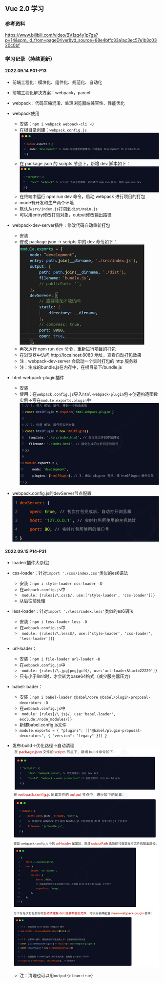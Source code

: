 ## Vue 2.0 学习

### 参考资料 
https://www.bilibili.com/video/BV1zq4y1p7ga?p=14&spm_id_from=pageDriver&vd_source=88e4bffc33a1ac3ec57e1b3c0320c0bf

### 学习记录（持续更新）
#### 2022.09.14 P01-P13
- 前端工程化：模块化、组件化、规范化、自动化
- 前端工程化解决方案：webpack，parcel
- webpack：代码压缩混淆、处理浏览器端兼容性、性能优化
- webpack使用
  - 安装：`npm i webpack webpack-cli -D`
  - 在根目录创建：`webpack.config.js`
   ![](20220914-20220915/images/webpack.config.js.png)
  - 在 package.json 的 scripts 节点下，新增 dev 脚本如下：
   ![](20220914-20220915/images/package.json.png)
  - 在终端中运行 npm run dev 命令，启动 webpack 进行项目的打包
  - mode有开发和生产两个环境
  - 默认从`src/index.js`打包到`dist/main.js`
  - 可以用entry修改打包对象，output修改输出路径

- webpack-dev-server插件：修改代码自动重新打包 
  - 安装
  - 修改 package.json -> scripts 中的 dev 命令如下：
   ![](20220914-20220915/images/webpack-dev-server插件配置.png)
  - 再次运行 npm run dev 命令，重新进行项目的打包
  - 在浏览器中访问 http://localhost:8080 地址，查看自动打包效果
  - 注：webpack-dev-server 会启动一个实时打包的 http 服务器
  - 注：生成的bundle.js在内存中，在根目录下/bundle.js

- html-webpack-plugin插件
  - 安装
  - 使用：在`webpack.config.js`导入`html-webpack-plugin`包->创造构造函数实例->写在`module.exports.plugin`中
   ![](20220914-20220918/images/html-webpack-plugin插件配置.png)

- webpack.config.js的devServer节点配置
 ![](20220914-20220918/images/webpack的devServer节点配置.png) 

 #### 2022.09.15 P14-P31
- loader(插件大杂烩)
- css-loader：针对`import './css/index.css'`类似的es6语法
  - 安装：`npm i style-loader css-loader -D`
  - 在`webpack.config.js`中
  - ` module: {rules[/\.css$/, use:['style-loader', 'css-loader']]}`
  - 从后往前处理
- less-loader：针对`import './less/index.less'`类似的es6语法
  - 安装：`npm i less-loader less -D`
  - 在`webpack.config.js`中
  - ` module: {rules[/\.less$/, use:['style-loader', 'css-loader', 'less-loader']]}`
- url-loader：
  - 安装：`npm i file-loader url-loader -D`
  - 在`webpack.config.js`中
  - ` module: {rules[/\.jpg|png|gif$/, use:'url-loader&limt=22229']}`
  - 只有小于limit时，才会转为base64格式（减少服务器压力）
- babel-loader：
  - 安装：`npm i babel-loader @babel/core @babel/plugin-proposal-decorators -D`
  - 在`webpack.config.js`中
  - ` module: {rules[/\.js$/, use:'babel-loader', exclude:/node_modules/]}`
  - 新建babel.config.js文件
  - `module.exports = {
    "plugins": [["@babel/plugin-proposal-decorators", { "version": "legacy" }]]
}`

- 发布:build->优化路径->自动清理
   ![](20220914-20220915/images/webpack发布1.png)
   ![](20220914-20220915/images/webpack发布2.png)
   ![](20220914-20220915/images/webpack发布3.png)
   ![](20220914-20220915/images/webpack发布4.png)
  - 注：清理也可以用`output{clean:true}`